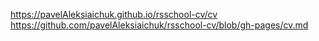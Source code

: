 https://pavelAleksiaichuk.github.io/rsschool-cv/cv
https://github.com/pavelAleksiaichuk/rsschool-cv/blob/gh-pages/cv.md
